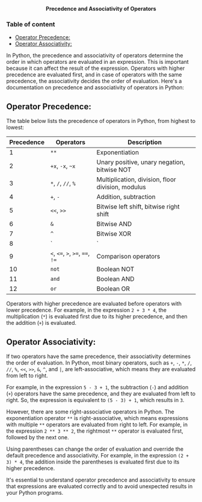 
**<div align="center" >Precedence and Associativity of Operators</div>**

### Table of content
- [Operator Precedence:](#operator-precedence)
- [Operator Associativity:](#operator-associativity)

In Python, the precedence and associativity of operators determine the order in which operators are evaluated in an expression. This is important because it can affect the result of the expression. Operators with higher precedence are evaluated first, and in case of operators with the same precedence, the associativity decides the order of evaluation. Here's a documentation on precedence and associativity of operators in Python:

## Operator Precedence:

The table below lists the precedence of operators in Python, from highest to lowest:

| Precedence | Operators                              | Description                          |
|------------|----------------------------------------|--------------------------------------|
| 1          | `**`                                   | Exponentiation                       |
| 2          | `+x`, `-x`, `~x`                       | Unary positive, unary negation, bitwise NOT |
| 3          | `*`, `/`, `//`, `%`                    | Multiplication, division, floor division, modulus |
| 4          | `+`, `-`                               | Addition, subtraction                |
| 5          | `<<`, `>>`                             | Bitwise left shift, bitwise right shift |
| 6          | `&`                                    | Bitwise AND                          |
| 7          | `^`                                    | Bitwise XOR                          |
| 8          | `|`                                    | Bitwise OR                           |
| 9          | `<`, `<=`, `>`, `>=`, `==`, `!=`       | Comparison operators                 |
| 10         | `not`                                  | Boolean NOT                          |
| 11         | `and`                                  | Boolean AND                          |
| 12         | `or`                                   | Boolean OR                           |

Operators with higher precedence are evaluated before operators with lower precedence. For example, in the expression `2 + 3 * 4`, the multiplication (`*`) is evaluated first due to its higher precedence, and then the addition (`+`) is evaluated.

## Operator Associativity:

If two operators have the same precedence, their associativity determines the order of evaluation. In Python, most binary operators, such as `+`, `-`, `*`, `/`, `//`, `%`, `<<`, `>>`, `&`, `^`, and `|`, are left-associative, which means they are evaluated from left to right.

For example, in the expression `5 - 3 + 1`, the subtraction (`-`) and addition (`+`) operators have the same precedence, and they are evaluated from left to right. So, the expression is equivalent to `(5 - 3) + 1`, which results in `3`.

However, there are some right-associative operators in Python. The exponentiation operator `**` is right-associative, which means expressions with multiple `**` operators are evaluated from right to left. For example, in the expression `2 ** 3 ** 2`, the rightmost `**` operator is evaluated first, followed by the next one.

Using parentheses can change the order of evaluation and override the default precedence and associativity. For example, in the expression `(2 + 3) * 4`, the addition inside the parentheses is evaluated first due to its higher precedence.

It's essential to understand operator precedence and associativity to ensure that expressions are evaluated correctly and to avoid unexpected results in your Python programs.
